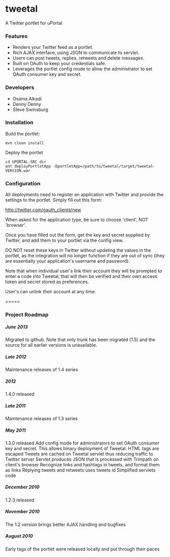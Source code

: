 # tweetal

A Twitter portlet for uPortal

### Features
* Renders your Twitter feed as a portlet.
* Rich AJAX interface, using JSON to communicate to servlet.
* Users can post tweets, replies, retweets and delete messages.
* Built on OAuth to keep your credentials safe.
* Leverages the portlet config mode to allow the administrator to set OAuth consumer key and secret.

### Developers
* Osama Alkadi
* Denny Denny
* Steve Swinsburg

### Installation

Build the portlet:
```
mvn clean install
```

Deploy the portlet
```
cd UPORTAL-SRC dir
ant deployPortletApp -DportletApp=/path/to/tweetal/target/tweetal-VERSION.war
```

### Configuration
All deployments need to register an application with Twitter and provide the settings to the portlet. Simply fill out this form:

http://twitter.com/oauth_clients/new

When asked for the application type, be sure to choose 'client', NOT 'browser'. 

Once you have filled out the form, get the key and secret supplied by Twitter, and add them to your portlet via the config view.

DO NOT reset these keys in Twitter without updating the values in the portlet, as the integration will no longer function
if they are out of sync (they are essentially your application's username and password).

Note that when individual user's link their account they will be prompted to enter a code into Tweetal, that will then be verified and their own access token and secret stored as preferences.

User's can unlink their account at any time.

=====

### Project Roadmap

##### June 2013

Migrated to github. Note that only trunk has been migrated (1.5) and the source for all earlier versions is unavailable.

##### Late 2012
Maintenance releases of 1.4 series

##### 2012
1.4.0 released

##### Late 2011
Maintenance releases of 1.3 series

##### May 2011
1.3.0 released
Add config mode for administrators to set OAuth consumer key and secret. This allows binary deployment of Tweetal.
HTML tags are escaped
Tweets are cached on Tweetal servlet thus reducing traffic to Twitter server
Servlet produces JSON that is processed with Trimpath on client's browser
Recognize links and hashtags in tweets, and format them as links
Replying tweets and retweets uses tweets id
Simplified servlets code

##### December 2010
1.2.3 released

##### November 2010
The 1.2 version brings better AJAX handling and bugfixes

##### August 2010
Early tags of the portlet were released locally and put through their paces
